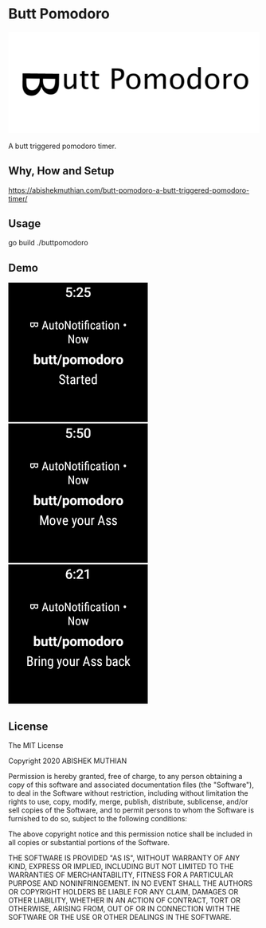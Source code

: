 # Butt Pomodoro
![Logo](/assets/logo.jpg)

A butt triggered pomodoro timer.

## Why, How and Setup
https://abishekmuthian.com/butt-pomodoro-a-butt-triggered-pomodoro-timer/ 

## Usage
go build
./buttpomodoro

## Demo
![Started](/assets/screen.png) ![Move your Ass](/assets/screen-1.png) ![Bring your Ass back](/assets/screen-2.png)

## License

The MIT License


Copyright 2020 ABISHEK MUTHIAN

Permission is hereby granted, free of charge, to any person obtaining a copy of this software and associated documentation files (the "Software"), to deal in the Software without restriction, including without limitation the rights to use, copy, modify, merge, publish, distribute, sublicense, and/or sell copies of the Software, and to permit persons to whom the Software is furnished to do so, subject to the following conditions:

The above copyright notice and this permission notice shall be included in all copies or substantial portions of the Software.

THE SOFTWARE IS PROVIDED "AS IS", WITHOUT WARRANTY OF ANY KIND, EXPRESS OR IMPLIED, INCLUDING BUT NOT LIMITED TO THE WARRANTIES OF MERCHANTABILITY, FITNESS FOR A PARTICULAR PURPOSE AND NONINFRINGEMENT. IN NO EVENT SHALL THE AUTHORS OR COPYRIGHT HOLDERS BE LIABLE FOR ANY CLAIM, DAMAGES OR OTHER LIABILITY, WHETHER IN AN ACTION OF CONTRACT, TORT OR OTHERWISE, ARISING FROM, OUT OF OR IN CONNECTION WITH THE SOFTWARE OR THE USE OR OTHER DEALINGS IN THE SOFTWARE.